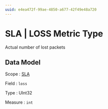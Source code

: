 ```yaml
---
uuid: e4ea472f-99ae-4850-a677-42f49e48a720
---
```

# SLA | LOSS Metric Type

Actual number of lost packets

## Data Model

Scope
: [SLA](../../scopes/sla.md)

Field
: `loss`

Type
: UInt32

Measure
: `int`
